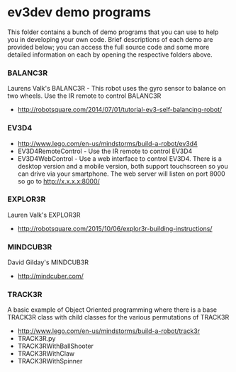 # ev3dev demo programs

This folder contains a bunch of demo programs that you can use to help you in
developing your own code. Brief descriptions of each demo are provided below;
you can access the full source code and some more detailed information on each
by opening the respective folders above.

### BALANC3R

Laurens Valk's BALANC3R - This robot uses the gyro sensor to balance on two wheels. Use the IR remote to control BALANC3R

* http://robotsquare.com/2014/07/01/tutorial-ev3-self-balancing-robot/

### EV3D4

* http://www.lego.com/en-us/mindstorms/build-a-robot/ev3d4
* EV3D4RemoteControl - Use the IR remote to control EV3D4
* EV3D4WebControl - Use a web interface to control EV3D4. There is a desktop version and a mobile version, both support touchscreen so you can drive via your smartphone. The web server will listen on port 8000 so go to http://x.x.x.x:8000/

### EXPLOR3R

Lauren Valk's EXPLOR3R

* http://robotsquare.com/2015/10/06/explor3r-building-instructions/

### MINDCUB3R

David Gilday's MINDCUB3R

* http://mindcuber.com/

### TRACK3R

A basic example of Object Oriented programming where there is a base TRACK3R class with child classes for the various permutations of TRACK3R

* http://www.lego.com/en-us/mindstorms/build-a-robot/track3r
* TRACK3R.py
* TRACK3RWithBallShooter
* TRACK3RWithClaw
* TRACK3RWithSpinner
